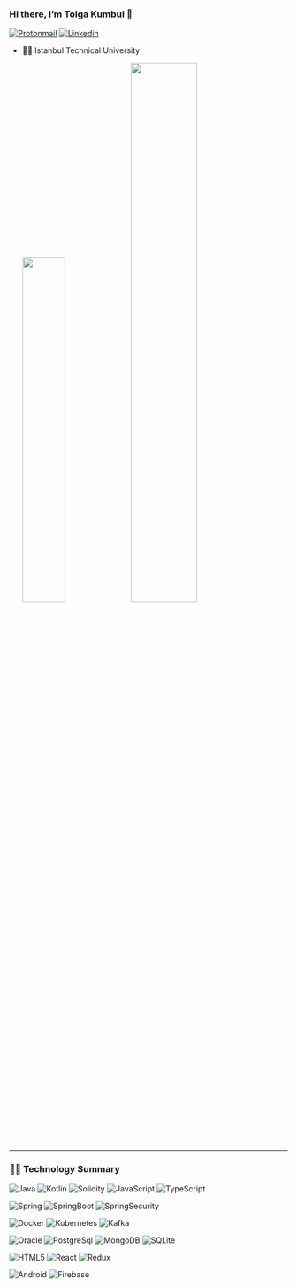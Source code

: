 ### Hi there, I’m Tolga Kumbul 👋
[![Protonmail](https://img.shields.io/badge/ProtonMail-8B89CC?style=for-the-badge&logo=protonmail&logoColor=white&style=Plastic)](mailto:tolga_kumbul@protonmail.com)
[![Linkedin](https://img.shields.io/badge/linkedin-%230077B5.svg?style=for-the-badge&logo=linkedin&logoColor=white&style=Plastic)](https://www.linkedin.com/in/tolga-k%C3%BCmb%C3%BCl/)

- 👨‍🎓 Istanbul Technical University
             

  <img src="https://github-readme-stats.vercel.app/api/top-langs/?username=TolgaKmbl&layout=compact&theme=github_dark&hide_border=true" width=40% height=40%/>

  <img src="https://github-readme-stats.vercel.app/api?username=TolgaKmbl&show_icons=true&theme=github_dark&hide_border=true" width=50% height=50% />


---
### :man_technologist: Technology Summary
<!-- ![My Skills](https://skillicons.dev/icons?i=java,spring) -->


![Java](https://img.shields.io/badge/java-%23ED8B00.svg?style=for-the-badge&logo=openjdk&logoColor=white&style=Plastic)
![Kotlin](https://img.shields.io/badge/kotlin-%230095D5.svg?style=for-the-badge&logo=kotlin&logoColor=white&style=Plastic)
![Solidity](https://img.shields.io/badge/Solidity-%23363636.svg?style=for-the-badge&logo=solidity&logoColor=white&style=Plastic)
![JavaScript](https://img.shields.io/badge/javascript-%23323330.svg?style=for-the-badge&logo=javascript&logoColor=%23F7DF1E&style=Plastic)
![TypeScript](https://img.shields.io/badge/typescript-%23007ACC.svg?style=for-the-badge&logo=typescript&logoColor=white&style=Plastic)

![Spring](https://img.shields.io/badge/spring-%236DB33F.svg?style=for-the-badge&logo=spring&logoColor=white&style=Plastic)
![SpringBoot](https://img.shields.io/badge/Spring_Boot-F2F4F9?style=for-the-badge&logo=spring-boot&style=Plastic)
![SpringSecurity](https://img.shields.io/badge/Spring_Security-6DB33F?style=for-the-badge&logo=Spring-Security&logoColor=white&style=Plastic)
<!-- ![NodeJS](https://img.shields.io/badge/node.js-6DA55F?style=for-the-badge&logo=node.js&logoColor=white&style=Plastic)-->

![Docker](https://img.shields.io/badge/Docker-2CA5E0?style=for-the-badge&logo=docker&logoColor=white&style=Plastic)
![Kubernetes](https://img.shields.io/badge/kubernetes-326ce5.svg?&style=for-the-badge&logo=kubernetes&logoColor=white&style=Plastic)
![Kafka](https://img.shields.io/badge/Apache_Kafka-231F20?style=for-the-badge&logo=apache-kafka&logoColor=white&style=Plastic)

![Oracle](https://img.shields.io/badge/Oracle-F80000?style=for-the-badge&logo=Oracle&logoColor=white&style=Plastic)
![PostgreSql](https://img.shields.io/badge/PostgreSQL-316192?style=for-the-badge&logo=postgresql&logoColor=white&style=Plastic)
![MongoDB](https://img.shields.io/badge/MongoDB-4EA94B?style=for-the-badge&logo=mongodb&logoColor=white&style=Plastic)
![SQLite](https://img.shields.io/badge/sqlite-%2307405e.svg?style=for-the-badge&logo=sqlite&logoColor=white&style=Plastic)

![HTML5](https://img.shields.io/badge/html5-%23E34F26.svg?style=for-the-badge&logo=html5&logoColor=white&style=Plastic)
![React](https://img.shields.io/badge/react-%2320232a.svg?style=for-the-badge&logo=react&logoColor=%2361DAFB&style=Plastic)
![Redux](https://img.shields.io/badge/redux-%23593d88.svg?style=for-the-badge&logo=redux&logoColor=white&style=Plastic)
<!-- ![Angular](https://img.shields.io/badge/angular-%23DD0031.svg?style=for-the-badge&logo=angular&logoColor=white&style=Plastic) -->

![Android](https://img.shields.io/badge/Android-3DDC84?style=for-the-badge&logo=android&logoColor=white&style=Plastic)
![Firebase](https://img.shields.io/badge/Firebase-039BE5?style=for-the-badge&logo=Firebase&logoColor=white&style=Plastic)

